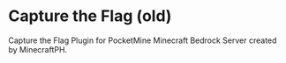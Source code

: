 # Capture the Flag (old)
Capture the Flag Plugin for PocketMine Minecraft Bedrock Server created by MinecraftPH.
